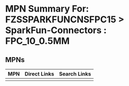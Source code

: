 



# MPN Summary For: FZSSPARKFUNCNSFPC15 > SparkFun-Connectors : FPC_10_0.5MM

## MPNs
  

|MPN|Direct Links|Search Links|
| :--- | :--- | :--- |
||||
